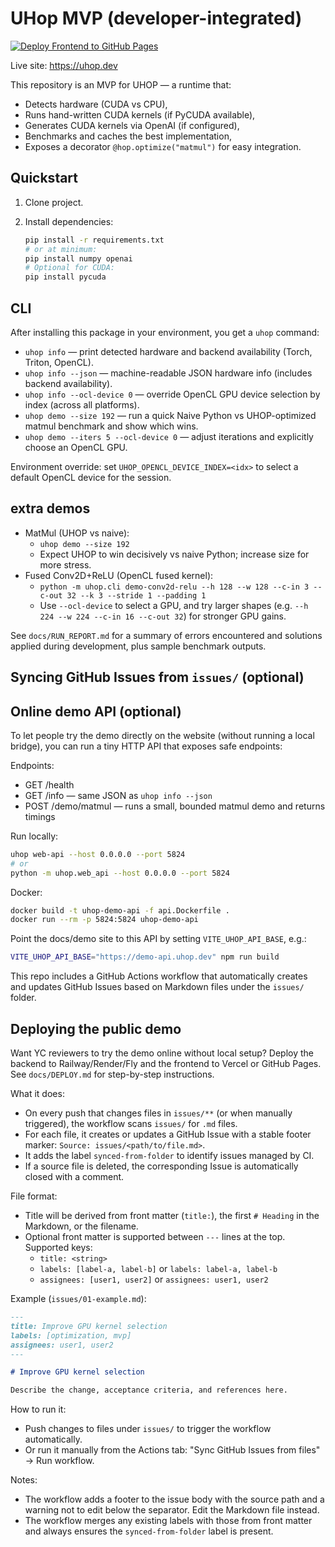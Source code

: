 # UHop MVP (developer-integrated)

[![Deploy Frontend to GitHub Pages](https://github.com/sevenloops/uhop/actions/workflows/deploy-frontend-pages.yml/badge.svg)](https://github.com/sevenloops/uhop/actions/workflows/deploy-frontend-pages.yml)

Live site: <https://uhop.dev>

This repository is an MVP for UHOP — a runtime that:

- Detects hardware (CUDA vs CPU),
- Runs hand-written CUDA kernels (if PyCUDA available),
- Generates CUDA kernels via OpenAI (if configured),
- Benchmarks and caches the best implementation,
- Exposes a decorator `@hop.optimize("matmul")` for easy integration.

## Quickstart

1. Clone project.
2. Install dependencies:

   ```bash
   pip install -r requirements.txt
   # or at minimum:
   pip install numpy openai
   # Optional for CUDA:
   pip install pycuda
   ```

## CLI

After installing this package in your environment, you get a `uhop` command:

- `uhop info` — print detected hardware and backend availability (Torch, Triton, OpenCL).
- `uhop info --json` — machine-readable JSON hardware info (includes backend availability).
- `uhop info --ocl-device 0` — override OpenCL GPU device selection by index (across all platforms).
- `uhop demo --size 192` — run a quick Naive Python vs UHOP-optimized matmul benchmark and show which wins.
- `uhop demo --iters 5 --ocl-device 0` — adjust iterations and explicitly choose an OpenCL GPU.

Environment override: set `UHOP_OPENCL_DEVICE_INDEX=<idx>` to select a default OpenCL device for the session.

## extra demos

- MatMul (UHOP vs naive):
  - `uhop demo --size 192`
  - Expect UHOP to win decisively vs naive Python; increase size for more stress.
- Fused Conv2D+ReLU (OpenCL fused kernel):
  - `python -m uhop.cli demo-conv2d-relu --h 128 --w 128 --c-in 3 --c-out 32 --k 3 --stride 1 --padding 1`
  - Use `--ocl-device` to select a GPU, and try larger shapes (e.g. `--h 224 --w 224 --c-in 16 --c-out 32`) for stronger GPU gains.

See `docs/RUN_REPORT.md` for a summary of errors encountered and solutions applied during development, plus sample benchmark outputs.

## Syncing GitHub Issues from `issues/` (optional)

## Online demo API (optional)

To let people try the demo directly on the website (without running a local bridge), you can run a tiny HTTP API that exposes safe endpoints:

Endpoints:

- GET /health
- GET /info — same JSON as `uhop info --json`
- POST /demo/matmul — runs a small, bounded matmul demo and returns timings

Run locally:

```bash
uhop web-api --host 0.0.0.0 --port 5824
# or
python -m uhop.web_api --host 0.0.0.0 --port 5824
```

Docker:

```bash
docker build -t uhop-demo-api -f api.Dockerfile .
docker run --rm -p 5824:5824 uhop-demo-api
```

Point the docs/demo site to this API by setting `VITE_UHOP_API_BASE`, e.g.:

```bash
VITE_UHOP_API_BASE="https://demo-api.uhop.dev" npm run build
```


This repo includes a GitHub Actions workflow that automatically creates and updates GitHub Issues based on Markdown files under the `issues/` folder.

## Deploying the public demo

Want YC reviewers to try the demo online without local setup? Deploy the backend to Railway/Render/Fly and the frontend to Vercel or GitHub Pages. See `docs/DEPLOY.md` for step-by-step instructions.

What it does:

- On every push that changes files in `issues/**` (or when manually triggered), the workflow scans `issues/` for `.md` files.
- For each file, it creates or updates a GitHub Issue with a stable footer marker: `Source: issues/<path/to/file.md>`.
- It adds the label `synced-from-folder` to identify issues managed by CI.
- If a source file is deleted, the corresponding Issue is automatically closed with a comment.

File format:

- Title will be derived from front matter (`title:`), the first `# Heading` in the Markdown, or the filename.
- Optional front matter is supported between `---` lines at the top. Supported keys:
  - `title: <string>`
  - `labels: [label-a, label-b]` or `labels: label-a, label-b`
  - `assignees: [user1, user2]` or `assignees: user1, user2`

Example (`issues/01-example.md`):

```markdown
---
title: Improve GPU kernel selection
labels: [optimization, mvp]
assignees: user1, user2
---

# Improve GPU kernel selection

Describe the change, acceptance criteria, and references here.
```

How to run it:

- Push changes to files under `issues/` to trigger the workflow automatically.
- Or run it manually from the Actions tab: "Sync GitHub Issues from files" → Run workflow.

Notes:

- The workflow adds a footer to the issue body with the source path and a warning not to edit below the separator. Edit the Markdown file instead.
- The workflow merges any existing labels with those from front matter and always ensures the `synced-from-folder` label is present.
